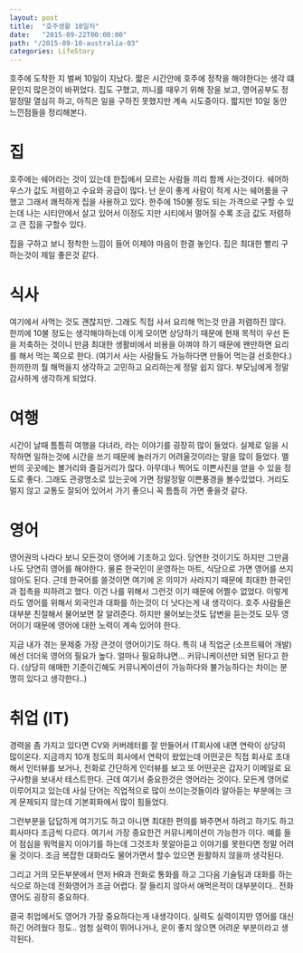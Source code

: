```yaml
---
layout: post
title:  "호주생활 10일차"
date:   "2015-09-22T00:00:00"
path: "/2015-09-10-australia-03"
categories: LifeStory
---
```


호주에 도착한 지 벌써 10일이 지났다. 짧은 시간안에 호주에 정착을 해야한다는 생각 떄문인지 많은것이 바뀌었다. 집도 구했고, 끼니를 때우기 위해 장을 보고, 영어공부도 정말정말 열심히 하고, 아직은 일을 구하진 못했지만 계속 시도중이다. 짧지만 10일 동안 느낀점들을 정리해본다.

# 집

  호주에는 쉐어라는 것이 있는데 한집에서 모르는 사람들 끼리 함께 사는것이다. 쉐어하우스가 값도 저렴하고 수요와 공급이 많다. 난 운이 좋게 사람이 적게 사는 쉐어룸을 구했고 그래서 쾌적하게 집을 사용하고 있다. 한주에 150불 정도 되는 가격으로 구할 수 있는데 나는 시티안에서 살고 있어서 이정도 지만 시티에서 멀어질 수록 조금 값도 저렴하고 큰 집을 구할수 있다. 

  집을 구하고 보니 정착한 느낌이 들어 이제야 마음이 한결 놓인다. 집은 최대한 빨리 구하는것이 제일 좋은것 같다.

# 식사

  여기에서 사먹는 것도 괜찮지만. 그래도 직접 사서 요리해 먹는것 만큼 저렴하진 않다. 한끼에 10불 정도는 생각해야하는데 이게 모이면 상당하기 때문에 현재 목적이 우선 돈을 저축하는 것이니 만큼 최대한 생활비에서 비용을 아껴야 하기 때문에 왠만하면 요리를 해서 먹는 쪽으로 한다. (여기서 사는 사람들도 가능하다면 만들어 먹는걸 선호한다.) 한끼한끼 뭘 해먹을지 생각하고 고민하고 요리하는게 정말 쉽지 않다. 부모님에게 정말 감사하게 생각하게 되었다.

# 여행

  시간이 날때 틈틈히 여행을 다녀라, 라는 이야기를 굉장히 많이 들었다. 실제로 일을 시작하면 일하는것에 시간을 쓰기 때문에 놀러가기 어려울것이라는 말을 많이 들었다. 멜번의 곳곳에는 볼거리와 즐길거리가 많다. 아무데나 찍어도 이쁜사진을 얻을 수 있을 정도로 좋다. 그래도 관광명소로 있는곳에 가면 정말정말 이쁜풍경을 볼수있었다. 거리도 멀지 않고 교통도 잘되어 있어서 가기 좋으니 꼭 틈틈히 가면 좋을것 같다.

# 영어

  영어권의 나라다 보니 모든것이 영어에 기초하고 있다. 당연한 것이기도 하지만 그만큼 나도 당연히 영어를 해야한다. 물론 한국인이 운영하는 마트, 식당으로 가면 영어를 쓰지 않아도 된다. 근데 한국어를 쓸것이면 여기에 온 의미가 사라지기 때문에 최대한 한국인과 접촉을 피하려고 했다. 이건 나를 위해서 그런것 이기 때문에 어쩔수 없었다. 이렇게 라도 영어를 위해서 외국인과 대화를 하는것이 더 낫다는게 내 생각이다. 호주 사람들은 대부분 친절해서 물어보면 잘 알려준다. 하지만 물어보는것도 답변을 듣는것도 모두 영어이기 때문에 영어에 대한 노력이 계속 있어야 한다.

  지금 내가 겪는 문제중 가장 큰것이 영어이기도 하다. 특히 내 직업군 (소프트웨어 개발) 에선 더더욱 영어의 필요가 높다. 얼마나 필요하냐면... 커뮤니케이션만 되면 된다고 한다. (상당히 애매한 기준이긴해도 커뮤니케이션이 가능하다와 불가능하다는 차이는 분명히 있다고 생각한다..)

# 취업 (IT)

  경력을 좀 가지고 있다면 CV와 커버레터를 잘 만들어서 IT회사에 내면 연락이 상당히 많이온다. 지금까지 10개 정도의 회사에서 연락이 왔었는데 어떤곳은 직접 회사로 초대해서 인터뷰를 보거나, 전화로 간단하게 인터뷰를 보고 또 어떤곳은 갑자기 이메일로 요구사항을 보내서 테스트한다. 근데 여기서 중요한것은 영어라는 것이다. 모든게 영어로 이루어지고 있는데 사실 단어는 직업적으로 많이 쓰이는것들이라 알아듣는 부분에는 크게 문제되지 않는데 기본회화에서 많이 힘들었다. 
  
  그런부분을 답답하게 여기기도 하고 아니면 최대한 편의를 봐주면서 하려고 하기도 하고 회사마다 조금씩 다르다. 여기서 가장 중요한건 커뮤니케이션이 가능한가 이다. 예를 들어 점심을 뭐먹을지 이야기를 하는데 그것조차 못알아듣고 이야기를 못한다면 정말 어려울 것이다. 조금 복잡한 대화라도 물어가면서 할수 있으면 원활하지 않을까 생각된다. 

  그리고 거의 모든부분에서 먼저 HR과 전화로 통화를 하고 그다음 기술팀과 대화를 하는 식으로 하는데 전화영어가 조금 어렵다. 잘 들리지 않아서 애먹은적이 대부분이다.. 전화영어도 굉장히 중요하다. 

  결국 취업에서도 영어가 가장 중요하다는게 내생각이다. 실력도 실력이지만 영어를 대신하긴 어려웠다 정도.. 엄청 실력이 뛰어나거나, 운이 좋지 않으면 어려운 부분이라고 생각된다.